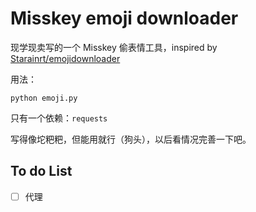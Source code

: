 # Misskey emoji downloader

现学现卖写的一个 Misskey 偷表情工具，inspired by [Starainrt/emojidownloader](https://github.com/Starainrt/emojidownloader)

用法：

```shell
python emoji.py
```

只有一个依赖：`requests`

写得像坨粑粑，但能用就行（狗头），以后看情况完善一下吧。

## To do List

- [ ] 代理